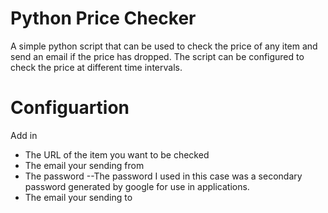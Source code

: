 # Python Price Checker

A simple python script that can be used to check the price of any item and send an email if the price has dropped. The script can be configured to check the price at different time intervals.

# Configuartion
Add in 
- The URL of the item you want to be checked
- The email your sending from
- The password
--The password I used in this case was a secondary password generated by google for use in applications. 
- The email your sending to
